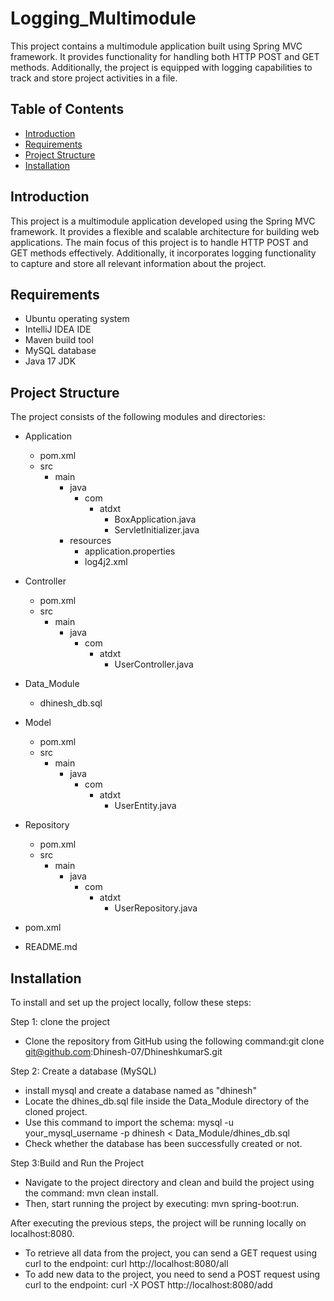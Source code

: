 # Logging_Multimodule 

This project contains a multimodule application built using Spring MVC framework. It provides functionality for handling both HTTP POST and GET methods. Additionally, the project is equipped with logging capabilities to track and store project activities in a file. 

## Table of Contents

- [Introduction](#introduction)
- [Requirements](#requirements)
- [Project Structure](#project-structure)
- [Installation](#installation)



## Introduction

This project is a multimodule application developed using the Spring MVC framework. It provides a flexible and scalable architecture for building web applications. The main focus of this project is to handle HTTP POST and GET methods effectively. Additionally, it incorporates logging functionality to capture and store all relevant information about the project.

## Requirements

- Ubuntu operating system
- IntelliJ IDEA IDE
- Maven build tool
- MySQL database
- Java 17 JDK


## Project Structure


The project consists of the following modules and directories:

- Application
    - pom.xml
    - src
        - main
            - java
                - com
                    - atdxt
                        - BoxApplication.java
                        - ServletInitializer.java
            - resources
                - application.properties
                - log4j2.xml

- Controller
    - pom.xml
    - src
        - main
            - java
                - com
                    - atdxt
                        - UserController.java

- Data_Module
    - dhinesh_db.sql

- Model
    - pom.xml
    - src
        - main
            - java
                - com
                    - atdxt
                        - UserEntity.java

- Repository
    - pom.xml
    - src
        - main
            - java
                - com
                    - atdxt
                        - UserRepository.java

- pom.xml
- README.md

## Installation

To install and set up the project locally, follow these steps:



Step 1: clone the project
- Clone the repository from GitHub using the following command:git clone git@github.com:Dhinesh-07/DhineshkumarS.git

Step 2: Create a database (MySQL)
- install mysql and create a database named as "dhinesh"
- Locate the dhines_db.sql file inside the Data_Module directory of the cloned project.
- Use this command to import the schema: mysql -u your_mysql_username -p dhinesh < Data_Module/dhines_db.sql
- Check whether the database has been successfully created or not.

Step 3:Build and Run the Project
- Navigate to the project directory and clean and build the project using the command: mvn clean install.
- Then, start running the project by executing: mvn spring-boot:run.

After executing the previous steps, the project will be running locally on localhost:8080. 
- To retrieve all data from the project, you can send a GET request using curl to the endpoint:  curl http://localhost:8080/all
- To add new data to the project, you need to send a POST request using curl to the endpoint: curl -X POST http://localhost:8080/add

